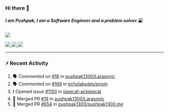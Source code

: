 ### Hi there 👋

##### I am Pushpak, I am a Software Engineer and a problem solver.💻

<a href='https://twitter.com/pushpak1300'><a href="https://pushpak1300.me/" target="_blank">
  <img src="https://img.shields.io/badge/website-%23E34F26.svg?&style=for-the-badge" />
</a> 
 
 <a href="https://twitter.com/pushpak1300" target="_blank">
  <img src="https://img.shields.io/badge/twitter-%231DA1F2.svg?&style=for-the-badge&logo=twitter&logoColor=white" />
</a> 

<a href="https://www.linkedin.com/in/pushpak-c-286b17b1/" target="_blank">
  <img src="https://img.shields.io/badge/linkedin-%230077B5.svg?&style=for-the-badge&logo=linkedin&logoColor=white" />
</a> 

<a href="https://dev.to/pushpak1300/" target="_blank">
  <img src="http://img.shields.io/badge/dev.to-gray?style=for-the-badge&logo=dev.to&?logoColor=white?logoWidth=100?label=" />
</a> 


</p>

---

### ⚡ Recent Activity

<!--START_SECTION:activity-->
1. 🗣 Commented on [#18](https://github.com/pushpak1300/Larasonic/issues/18#issuecomment-2642556303) in [pushpak1300/Larasonic](https://github.com/pushpak1300/Larasonic)
2. 🗣 Commented on [#169](https://github.com/echolabsdev/prism/pull/169#issuecomment-2640413670) in [echolabsdev/prism](https://github.com/echolabsdev/prism)
3. ❗ Opened issue [#1150](https://github.com/pipecat-ai/pipecat/issues/1150) in [pipecat-ai/pipecat](https://github.com/pipecat-ai/pipecat)
4. 🎉 Merged PR [#19](https://github.com/pushpak1300/Larasonic/pull/19) in [pushpak1300/Larasonic](https://github.com/pushpak1300/Larasonic)
5. 🎉 Merged PR [#654](https://github.com/pushpak1300/pushpak1300.me/pull/654) in [pushpak1300/pushpak1300.me](https://github.com/pushpak1300/pushpak1300.me)
<!--END_SECTION:activity-->
